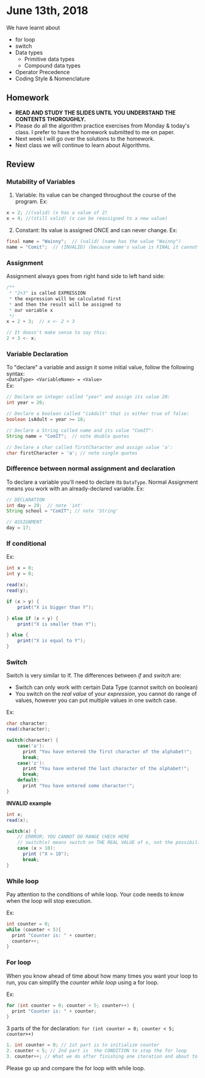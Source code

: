 # June 13th, 2018
We have learnt about
- for loop
- switch
- Data types
  - Primitive data types
  - Compound data types
- Operator Precedence
- Coding Style & Nomenclature

## Homework
- **READ AND STUDY THE SLIDES UNTIL YOU UNDERSTAND THE CONTENTS THOROUGHLY.**
- Please do all the algorithm practice exercises from Monday & today's class. 
  I prefer to have the homework submitted to me on paper.
- Next week I will go over the solutions to the homework. 
- Next class we will continue to learn about Algorithms. 

## Review
### Mutability of Variables
1. Variable: Its value can be changed throughout the course of the program.
Ex: 
```java
x = 2; //(valid) (x has a value of 2)
x = 4; //(still valid) (x can be reassigned to a new value) 
```

2. Constant: Its value is assigned ONCE and can never change. 
Ex: 
```java
final name = "Wainny";  // (valid) (name has the value "Wainny")
name = "Comit";  // (INVALID) (because name's value is FINAL it cannot be reassigned to a new value)
```

### Assignment
Assignment always goes from right hand side to left hand side: 
```java
/**
 * "2+3" is called EXPRESSION
 * the expression will be calculated first
 * and then the result will be assigned to
 * our variable x 
 */
x = 2 + 3;  // x <- 2 + 3 

// It doesn't make sense to say this:
2 + 3 <- x; 
```

### Variable Declaration
To "declare" a variable and assign it some initial value, follow the following syntax: \
`<DataType> <VariableName> = <Value>` \
Ex:
```java
// Declare an integer called "year" and assign its value 20:
int year = 20;

// Declare a boolean called "isAdult" that is either true of false: 
boolean isAdult = year >= 18;

// Declare a String called name and its value "ComIT":
String name = "ComIT";  // note double quotes

// Declare a char called firstCharacter and assign value 'a':
char firstCharacter = 'a'; // note single quotes
```

### Difference between normal assignment and declaration
To declare a variable you'll need to declare its `DataType`.
Normal Assignment means you work with an already-declared variable.
Ex: 
```java
// DECLARATION
int day = 29;  // note 'int'
String school = "ComIT"; // note 'String'

// ASSIGNMENT
day = 17; 
```

### If conditional
Ex: 
```java
int x = 0;
int y = 0;

read(x);
read(y);

if (x > y) {
    print("X is bigger than Y");

} else if (x < y) {
    print("X is smaller than Y");

} else {
    print("X is equal to Y");
}
```

### Switch 
Switch is very similar to If. The differences between *if* and *switch* are: 
- Switch can only work with certain Data Type (cannot switch on boolean)
- You switch on the *real value* of your *expression*, you cannot do range of values, however you can put multiple values in one switch case.

Ex: 
```java
char character;
read(character);

switch(character) {
    case('a'):
      print "You have entered the first character of the alphabet!";
      break;
    case('z'):
      print "You have entered the last character of the alphabet!";
      break;
    default:
      print "You have entered some character!";
}
```
**INVALID example**
```java
int x;
read(x);

switch(x) {
    // ERRROR; YOU CANNOT DO RANGE CHECK HERE
    // switch(x) means switch on THE REAL VALUE of x, not the possibility of what x might be
    case (x > 10): 
      print ("X > 10");
      break;
}
```

### While loop
Pay attention to the conditions of while loop. Your code needs to know when the loop will stop execution.

Ex:
```java
int counter = 0;
while (counter < 5){
  print "Counter is: " + counter;
  counter++;
}
```

### For loop
When you know ahead of time about how many times you want your loop to run, you can simplify the *counter while loop* using a for loop.

Ex:
```java
for (int counter = 0; counter < 5; counter++) {
  print "Counter is: " + counter;
}
```
3 parts of the for declaration: 
`for (int counter = 0; counter < 5; counter++)`

```java
1. int counter = 0; // 1st part is to initialize counter 
2. counter < 5; // 2nd part is  the CONDITION to stop the for loop
3. counter++; // What we do after finishing one iteration and about to move to the next one
```

Please go up and compare the for loop with while loop. 
